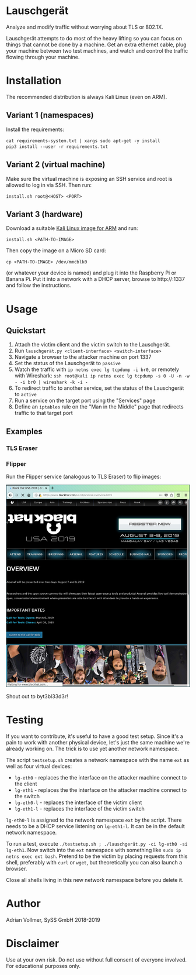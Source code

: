 Lauschgerät
===========

Analyze and modify traffic without worrying about TLS or 802.1X.

Lauschgerät attempts to do most of the heavy lifting so you can focus on
things that cannot be done by a machine. Get an extra ethernet cable, plug
your machine between two test machines, and watch and control the traffic
flowing through your machine.

Installation
============

The recommended distribution is always Kali Linux (even on ARM).

Variant 1 (namespaces)
----------------------

Install the requirements:

    cat requirements-system.txt | xargs sudo apt-get -y install
    pip3 install --user -r requirements.txt

Variant 2 (virtual machine)
---------------------------

Make sure the virtual machine is exposing an SSH service and root is allowed
to log in via SSH. Then run:

    install.sh root@<HOST> <PORT>

Variant 3 (hardware)
--------------------

Download a suitable [Kali Linux image for
ARM](https://www.offensive-security.com/kali-linux-arm-images/) and run:

    install.sh <PATH-TO-IMAGE>

Then copy the image on a Micro SD card:

    cp <PATH-TO-IMAGE> /dev/mmcblk0

(or whatever your device is named) and plug it into the Raspberry Pi or
Banana Pi. Put it into a network with a DHCP server, browse to
http://<IP>:1337 and follow the instructions.

Usage
=====

Quickstart
----------

1. Attach the victim client and the victim switch to the Lauschgerät.
2. Run `lauschgerät.py <client-interface> <switch-interface>`
3. Navigate a browser to the attacker machine on port 1337
4. Set the status of the Lauschgerät to `passive`
5. Watch the traffic with `ip netns exec lg tcpdump -i br0`, or remotely
   with Wireshark: `ssh root@kali ip netns exec lg tcpdump -s 0 -U -n -w - -i br0 | wireshark -k -i -`
6. To redirect traffic to another service, set the status of the Lauschgerät
   to `active`
7. Run a service on the target port using the "Services" page
7. Define an `iptables` rule on the "Man in the Middle" page that redirects
   traffic to that target port

Examples
--------

### TLS Eraser

### Flipper

Run the Flipper service (analogous to TLS Eraser) to flip images:

![Flipper](https://github.com/SySS-Research/Lauschgeraet/blob/master/doc/img/blackhat-flipped.png)

Shout out to byt3bl33d3r!

Testing
=======

If you want to contribute, it's useful to have a good test setup. Since it's
a pain to work with another physical device, let's just the same machine
we're already working on. The trick is to use yet another network namespace.

The script `testsetup.sh` creates a network namespace with the name `ext` as
well as four virtual devices:

* `lg-eth0` - replaces the the interface on the attacker machine connect
  to the client
* `lg-eth1` - replaces the the interface on the attacker machine connect
  to the switch
* `lg-eth0-l` - replaces the interface of the victim client
* `lg-eth1-l` - replaces the interface of the victim switch

`lg-eth0-l` is assigned to the network namespace `ext` by the script. There
needs to be a DHCP service listening on `lg-eth1-l`. It can be in the
default network namespace.

To run a test, execute `./testsetup.sh ; ./lauschgerät.py -ci lg-eth0 -si
lg-eth1`. Now switch into the `ext` namespace with something like `sudo ip
netns exec ext bash`. Pretend to be the victim by placing requests from this
shell, preferably with `curl` or `wget`, but theoretically you can also
launch a browser.

Close all shells living in this new network namespace before you delete it.

Author
======

Adrian Vollmer, SySS GmbH 2018-2019

Disclaimer
==========

Use at your own risk. Do not use without full consent of everyone involved.
For educational purposes only.
